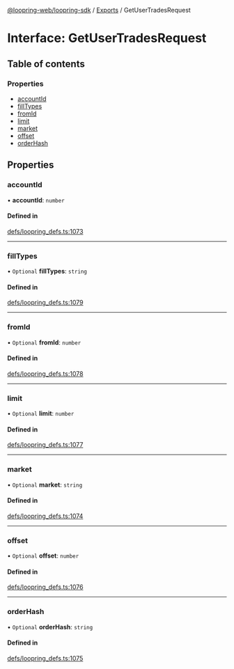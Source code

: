 [@loopring-web/loopring-sdk](../README.md) / [Exports](../modules.md) / GetUserTradesRequest

# Interface: GetUserTradesRequest

## Table of contents

### Properties

- [accountId](GetUserTradesRequest.md#accountid)
- [fillTypes](GetUserTradesRequest.md#filltypes)
- [fromId](GetUserTradesRequest.md#fromid)
- [limit](GetUserTradesRequest.md#limit)
- [market](GetUserTradesRequest.md#market)
- [offset](GetUserTradesRequest.md#offset)
- [orderHash](GetUserTradesRequest.md#orderhash)

## Properties

### accountId

• **accountId**: `number`

#### Defined in

[defs/loopring_defs.ts:1073](https://github.com/Loopring/loopring_sdk/blob/f560ad6/src/defs/loopring_defs.ts#L1073)

___

### fillTypes

• `Optional` **fillTypes**: `string`

#### Defined in

[defs/loopring_defs.ts:1079](https://github.com/Loopring/loopring_sdk/blob/f560ad6/src/defs/loopring_defs.ts#L1079)

___

### fromId

• `Optional` **fromId**: `number`

#### Defined in

[defs/loopring_defs.ts:1078](https://github.com/Loopring/loopring_sdk/blob/f560ad6/src/defs/loopring_defs.ts#L1078)

___

### limit

• `Optional` **limit**: `number`

#### Defined in

[defs/loopring_defs.ts:1077](https://github.com/Loopring/loopring_sdk/blob/f560ad6/src/defs/loopring_defs.ts#L1077)

___

### market

• `Optional` **market**: `string`

#### Defined in

[defs/loopring_defs.ts:1074](https://github.com/Loopring/loopring_sdk/blob/f560ad6/src/defs/loopring_defs.ts#L1074)

___

### offset

• `Optional` **offset**: `number`

#### Defined in

[defs/loopring_defs.ts:1076](https://github.com/Loopring/loopring_sdk/blob/f560ad6/src/defs/loopring_defs.ts#L1076)

___

### orderHash

• `Optional` **orderHash**: `string`

#### Defined in

[defs/loopring_defs.ts:1075](https://github.com/Loopring/loopring_sdk/blob/f560ad6/src/defs/loopring_defs.ts#L1075)
